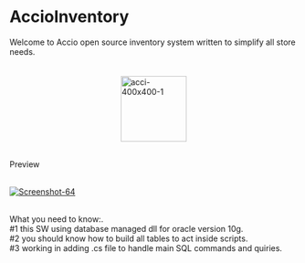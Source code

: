 # AccioInventory
Welcome to Accio open source inventory system written to simplify all store needs. </br></br></br>
<a href="https://imgbb.com/"><img src="https://i.ibb.co/7S1fgjB/acci-400x400-1.jpg" alt="acci-400x400-1" border="0" style="width: 115px;  display: block;
  margin-left: auto;
  margin-right: auto;"></a>

</br>
Preview
</br></br>

<a href="https://ibb.co/fXKxrHT"><img src="https://i.ibb.co/kGrSqXP/Screenshot-64.png" alt="Screenshot-64" border="0"></a>

</br>
What you need to know:. </br>
#1 this SW using database managed dll for oracle version 10g.<br>
#2 you should know how to build all tables to act inside scripts.<br>
#3 working in adding .cs file to handle main SQL commands and quiries.<br>
